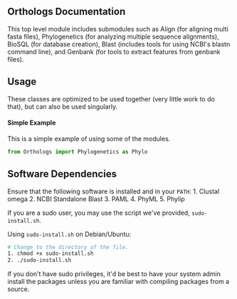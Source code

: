 Orthologs Documentation
-------------------------
This top level module includes submodules such as Align (for aligning multi fasta files),
Phylogenetics (for analyzing multiple sequence alignments), BioSQL (for database creation),
Blast (includes tools for using NCBI's blastn command line), and Genbank
(for tools to extract features from genbank files).

Usage
-----
These classes are optimized to be used together (very little work to do that),
but can also be used singularly.


#### Simple Example

This is a simple example of using some of the modules.

``` python
from Orthologs import Phylogenetics as Phylo

```

Software Dependencies
----------------------
Ensure that the following software is installed and in your `PATH`:
    1. Clustal omega
    2. NCBI Standalone Blast
    3. PAML
    4. PhyML
    5. Phylip

If you are a sudo user, you may use the script we've provided, `sudo-install.sh`.

Using `sudo-install.sh` on Debian/Ubuntu:
```bash
# Change to the directory of the file.
1. chmod +x sudo-install.sh
2. ./sudo-install.sh
```

If you don't have sudo privileges, it'd be best to have your system admin
install the packages unless you are familiar with compiling packages from a source.
